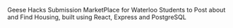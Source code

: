 Geese Hacks Submission
MarketPlace for Waterloo Students to Post about and Find Housing, built using React, Express and PostgreSQL
